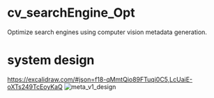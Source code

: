 # cv_searchEngine_Opt
Optimize search engines using computer vision metadata generation.

# system design
https://excalidraw.com/#json=f18-qMmtQio89FTuqi0C5,LcUaiE-oXTs249TcEoyKaQ
![meta_v1_design](https://github.com/Intina47/cv_searchEngine_Opt/assets/78519682/99fbd104-1109-4050-ace7-3180d9ba1c13)
